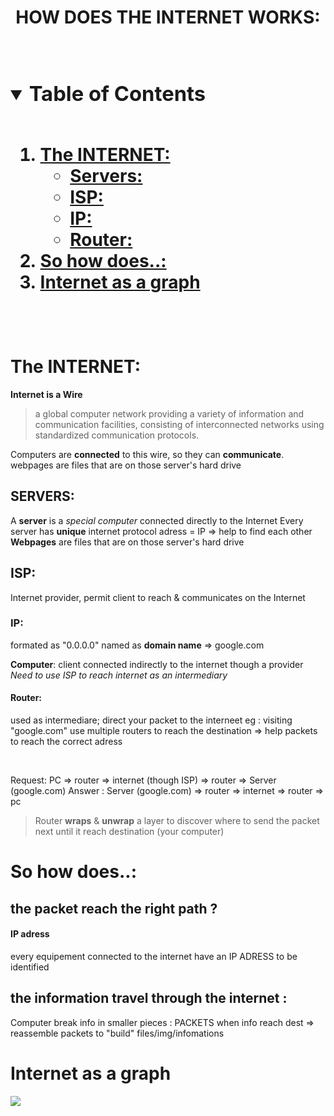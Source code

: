 <h1 align="center"> HOW DOES THE INTERNET WORKS: <h1> 
      
<!-- TABLE DES MATIEEEEERES b/c why not x) -->
<details open="open">
  <summary><h3 style="display: inline-block">Table of Contents</h3></summary>
  <ol>    
    <li><a href="wWire">The INTERNET:</a>
        <ul>
        <li><a href="#servers">Servers:</a></li>
      </ul>
        <ul>
        <li><a href="#isp">ISP:</a></li>
      </ul>
        <ul>
        <li><a href="#ip">IP:</a></li>
        </ul>
        <ul>
        <li><a href="#router">Router:</a></li>
        </ul>
      <li><a href="questions">So how does..:</a>
      <li><a href="graph">Internet as a graph</a>
  </ol>
</details>
<!-- TABLE DES MATIEEEEERES b/c why not x) -->

<br />        

# The INTERNET:
    
**Internet is a Wire**

> a global computer network providing a variety of information and communication facilities, consisting of interconnected networks using standardized communication protocols.

Computers are **connected** to this wire, so they can **communicate**.
webpages are files that are on those server's hard drive
<br />

## SERVERS:
A **server** is a *special computer* connected directly to the Internet
Every server has **unique** internet protocol adress = IP
=> help to find each other
<br />
**Webpages** are files that are on those server's hard drive

##  ISP:
Internet provider, permit client to reach & communicates on the Internet

### IP:
formated as "0.0.0.0" 
named as **domain name** => google.com

**Computer**: client connected indirectly to the internet though a provider
*Need to use ISP to reach internet as an intermediary*

#### Router:
used as intermediare; 
direct your packet to the interneet 
eg : visiting "google.com" use multiple routers to reach the destination
=> help packets to reach the correct adress

<br />

Request: PC => router => internet (though ISP) => router => Server (google.com)
Answer : Server (google.com) => router => internet => router => pc

> Router **wraps** & **unwrap** a layer to discover where to send the packet next until it reach destination (your computer)

# So how does..:

## the packet reach the right path ?
#### IP adress
every equipement connected to the internet have an IP ADRESS to be identified

## the information travel through the internet :

Computer break info in smaller pieces : PACKETS
when info reach dest => reassemble packets to "build" files/img/infomations


# Internet as a graph

![](https://i.imgur.com/09c6lBK.png)